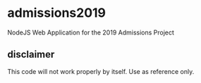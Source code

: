 # admissions2019
NodeJS Web Application for the 2019 Admissions Project

## disclaimer
This code will not work properly by itself. Use as reference only.
